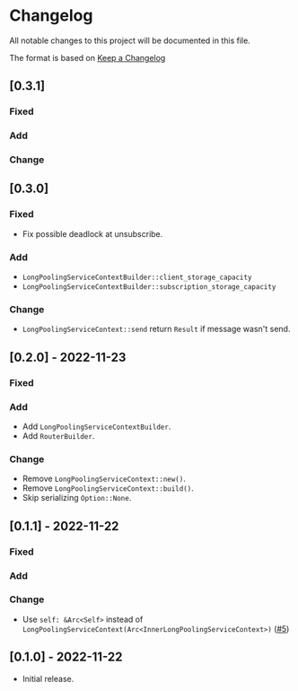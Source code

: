 # Changelog
All notable changes to this project will be documented in this file.

The format is based on [Keep a Changelog](https://keepachangelog.com/en/1.0.0/)

## [0.3.1]
### Fixed

### Add

### Change

## [0.3.0]
### Fixed
- Fix possible deadlock at unsubscribe.

### Add
- `LongPoolingServiceContextBuilder::client_storage_capacity`
- `LongPoolingServiceContextBuilder::subscription_storage_capacity`

### Change
- `LongPoolingServiceContext::send` return `Result` if message wasn't send.

## [0.2.0] - 2022-11-23
### Fixed

### Add
- Add `LongPoolingServiceContextBuilder`.
- Add `RouterBuilder`.

### Change
- Remove `LongPoolingServiceContext::new()`.
- Remove `LongPoolingServiceContext::build()`.
- Skip serializing `Option::None`.

## [0.1.1] - 2022-11-22
### Fixed

### Add

### Change
- Use `self: &Arc<Self>` instead
  of `LongPoolingServiceContext(Arc<InnerLongPoolingServiceContext>)` ([#5](https://github.com/BratSinot/axum-cometd/pull/5))

## [0.1.0] - 2022-11-22
- Initial release.

